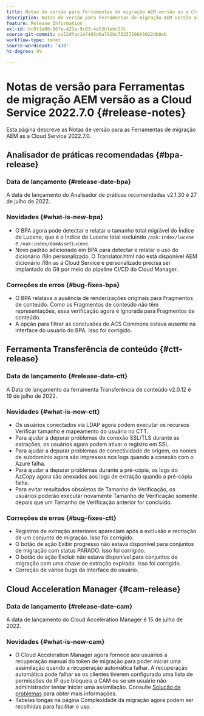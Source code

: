 ```yaml
---
title: Notas de versão para Ferramentas de migração AEM versão as a Cloud Service 2022.7.0
description: Notas de versão para Ferramentas de migração AEM versão as a Cloud Service 2022.7.0
feature: Release Information
exl-id: bc8f1a80-867e-423a-9c03-4a53b1ebc57c
source-git-commit: cc52dfac1e7495d6a792bc7525720695022db8eb
workflow-type: tm+mt
source-wordcount: '430'
ht-degree: 9%

---
```


# Notas de versão para Ferramentas de migração AEM versão as a Cloud Service 2022.7.0 {#release-notes}

Esta página descreve as Notas de versão para as Ferramentas de migração AEM as a Cloud Service 2022.7.0.

## Analisador de práticas recomendadas {#bpa-release}

### Data de lançamento {#release-date-bpa}

A data de lançamento do Analisador de práticas recomendadas v2.1.30 é 27 de julho de 2022.

### Novidades {#what-is-new-bpa}

* O BPA agora pode detectar e relatar o tamanho total migrável do Índice de Lucene, que é o Índice de Lucene total excluindo `/oak:index/lucene` e `/oak:index/damAssetLucene`.
* Novo padrão adicionado em BPA para detectar e relatar o uso do dicionário i18n personalizado. O Translator.html não está disponível AEM dicionário i18n as a Cloud Service e personalizado precisa ser implantado do Git por meio do pipeline CI/CD do Cloud Manager.

### Correções de erros {#bug-fixes-bpa}

* O BPA relatava a ausência de renderizações originais para Fragmentos de conteúdo. Como os Fragmentos de conteúdo não têm representações, essa verificação agora é ignorada para Fragmentos de conteúdo.
* A opção para filtrar as conclusões do ACS Commons estava ausente na interface do usuário do BPA. Isso foi corrigido.

## Ferramenta Transferência de conteúdo {#ctt-release}

### Data de lançamento {#release-date-ctt}

A Data de lançamento da ferramenta Transferência de conteúdo v2.0.12 é 19 de julho de 2022.

### Novidades {#what-is-new-ctt}

* Os usuários conectados via LDAP agora podem executar os recursos Verificar tamanho e mapeamento do usuário no CTT.
* Para ajudar a depurar problemas de conexão SSL/TLS durante as extrações, os usuários agora podem ativar o registro em SSL.
* Para ajudar a depurar problemas de conectividade de origem, os nomes de subdomínio agora são impressos nos logs quando a conexão com o Azure falha.
* Para ajudar a depurar problemas durante a pré-cópia, os logs do AzCopy agora são anexados aos logs de extração quando a pré-cópia falha.
* Para evitar resultados obsoletos de Tamanho de Verificação, os usuários poderão executar novamente Tamanho de Verificação somente depois que um Tamanho de Verificação anterior for concluído.

### Correções de erros {#bug-fixes-ctt}

* Registros de extração anteriores apareciam após a exclusão e recriação de um conjunto de migração. Isso foi corrigido.
* O botão de ação Exibir progresso não estava disponível para conjuntos de migração com status PARADO. Isso foi corrigido.
* O botão de ação Excluir não estava disponível para conjuntos de migração com uma chave de extração expirada. Isso foi corrigido.
* Correção de vários bugs da interface do usuário.

## Cloud Acceleration Manager {#cam-release}

### Data de lançamento {#release-date-cam}

A data de lançamento do Cloud Acceleration Manager é 15 de julho de 2022.

### Novidades {#what-is-new-cam}

* O Cloud Acceleration Manager agora fornece aos usuários a recuperação manual do token de migração para poder iniciar uma assimilação quando a recuperação automática falhar. A recuperação automática pode falhar se os clientes tiverem configurado uma lista de permissões de IP que bloqueia a CAM ou se um usuário não administrador tentar iniciar uma assimilação. Consulte [Solução de problemas](/help/journey-migration/content-transfer-tool/using-content-transfer-tool/ingesting-content.md#troubleshooting) para obter mais informações.
* Tabelas longas na página Complexidade da migração agora podem ser recolhidas para facilitar o uso.
